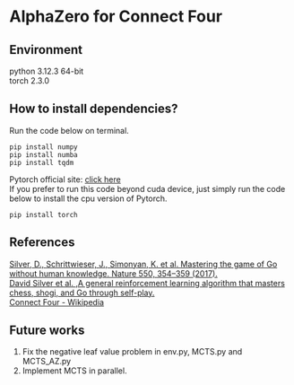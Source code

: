 # AlphaZero for Connect Four  
## Environment
python 3.12.3 64-bit  
torch 2.3.0  

## How to install dependencies?
Run the code below on terminal.
```
pip install numpy
pip install numba
pip install tqdm
```
Pytorch official site: [click here](https://pytorch.org)  
If you prefer to run this code beyond cuda device, just simply run the code below to install the cpu version of Pytorch.
```
pip install torch
```

## References
[Silver, D., Schrittwieser, J., Simonyan, K. et al. Mastering the game of Go without human knowledge. Nature 550, 354–359 (2017).](https://doi.org/10.1038/nature24270)  
[David Silver et al. ,A general reinforcement learning algorithm that masters chess, shogi, and Go through self-play.](https://doi.org/10.1126/science.aar6404)  
[Connect Four - Wikipedia](https://en.wikipedia.org/wiki/Connect_Four)  


## Future works
1. Fix the negative leaf value problem in env.py, MCTS.py and MCTS_AZ.py
2. Implement MCTS in parallel. 

